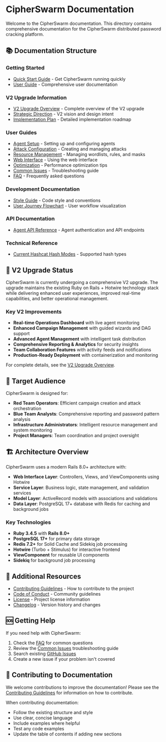 # CipherSwarm Documentation

Welcome to the CipherSwarm documentation. This directory contains comprehensive documentation for the CipherSwarm distributed password cracking platform.

## 📚 Documentation Structure

### Getting Started

- [Quick Start Guide](getting-started/quick-start.md) - Get CipherSwarm running quickly
- [User Guide](user-guide/) - Comprehensive user documentation

### V2 Upgrade Information

- [V2 Upgrade Overview](v2-upgrade-overview.md) - Complete overview of the V2 upgrade
- [Strategic Direction](strategy.md) - V2 vision and design intent
- [Implementation Plan](v2_rewrite_implementation_plan/implementation_plan.md) - Detailed implementation roadmap

### User Guides

- [Agent Setup](user-guide/agent-setup.md) - Setting up and configuring agents
- [Attack Configuration](user-guide/attack-configuration.md) - Creating and managing attacks
- [Resource Management](user-guide/resource-management.md) - Managing wordlists, rules, and masks
- [Web Interface](user-guide/web-interface.md) - Using the web interface
- [Optimization](user-guide/optimization.md) - Performance optimization tips
- [Common Issues](user-guide/common-issues.md) - Troubleshooting guide
- [FAQ](user-guide/faq.md) - Frequently asked questions

### Development Documentation

- [Style Guide](development/style-guide.md) - Code style and conventions
- [User Journey Flowchart](development/user_journey_flowchart.mmd) - User workflow visualization

### API Documentation

- [Agent API Reference](api-reference-agent-auth.md) - Agent authentication and API endpoints

### Technical Reference

- [Current Hashcat Hash Modes](current_hashcat_hashmodes.txt) - Supported hash types

## 🔄 V2 Upgrade Status

CipherSwarm is currently undergoing a comprehensive V2 upgrade. The upgrade maintains the existing Ruby on Rails + Hotwire technology stack while delivering enhanced user experiences, improved real-time capabilities, and better operational management.

### Key V2 Improvements

- **Real-time Operations Dashboard** with live agent monitoring
- **Enhanced Campaign Management** with guided wizards and DAG support
- **Advanced Agent Management** with intelligent task distribution
- **Comprehensive Reporting & Analytics** for security insights
- **Team Collaboration Features** with activity feeds and notifications
- **Production-Ready Deployment** with containerization and monitoring

For complete details, see the [V2 Upgrade Overview](v2-upgrade-overview.md).

## 🎯 Target Audience

CipherSwarm is designed for:

- **Red Team Operators**: Efficient campaign creation and attack orchestration
- **Blue Team Analysts**: Comprehensive reporting and password pattern analysis
- **Infrastructure Administrators**: Intelligent resource management and system monitoring
- **Project Managers**: Team coordination and project oversight

## 🏗️ Architecture Overview

CipherSwarm uses a modern Rails 8.0+ architecture with:

- **Web Interface Layer**: Controllers, Views, and ViewComponents using Hotwire
- **Service Layer**: Business logic, state management, and validation services
- **Model Layer**: ActiveRecord models with associations and validations
- **Data Layer**: PostgreSQL 17+ database with Redis for caching and background jobs

### Key Technologies

- **Ruby 3.4.5** with **Rails 8.0+**
- **PostgreSQL 17+** for primary data storage
- **Redis 7.2+** for Solid Cache and Sidekiq job processing
- **Hotwire** (Turbo + Stimulus) for interactive frontend
- **ViewComponent** for reusable UI components
- **Sidekiq** for background job processing

## 📖 Additional Resources

- [Contributing Guidelines](../CONTRIBUTING.md) - How to contribute to the project
- [Code of Conduct](../CODE_OF_CONDUCT.md) - Community guidelines
- [License](../LICENSE) - Project license information
- [Changelog](../CHANGELOG.md) - Version history and changes

## 🆘 Getting Help

If you need help with CipherSwarm:

1. Check the [FAQ](user-guide/faq.md) for common questions
2. Review the [Common Issues](user-guide/common-issues.md) troubleshooting guide
3. Search existing [GitHub Issues](https://github.com/unclesp1d3r/CipherSwarm/issues)
4. Create a new issue if your problem isn't covered

## 📝 Contributing to Documentation

We welcome contributions to improve the documentation! Please see the [Contributing Guidelines](../CONTRIBUTING.md) for information on how to contribute.

When contributing documentation:

- Follow the existing structure and style
- Use clear, concise language
- Include examples where helpful
- Test any code examples
- Update the table of contents if adding new sections
